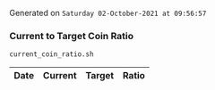 Generated on `Saturday 02-October-2021 at 09:56:57`

### Current to Target Coin Ratio
`current_coin_ratio.sh`

Date|Current|Target|Ratio
---|---|---|---
